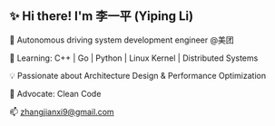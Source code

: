 ## ✨ Hi there! I'm 李一平 (Yiping Li)  

<!--
**neuliyiping/neuliyiping** is a ✨ _special_ ✨ repository because its `README.md` (this file) appears on your GitHub profile.

Here are some ideas to get you started:

- 🔭 I’m currently working on ...
- 🌱 I’m currently learning ...
- 👯 I’m looking to collaborate on ...
- 🤔 I’m looking for help with ...
- 💬 Ask me about ...
- 📫 How to reach me: ...
- 😄 Pronouns: ...
- ⚡ Fun fact: ...
-->
🔭 Autonomous driving system development engineer @美团

🌱 Learning: C++ | Go | Python | Linux Kernel | Distributed Systems

💡 Passionate about Architecture Design & Performance Optimization 

🚀 Advocate: Clean Code

📫 zhangjianxi9@gmail.com
